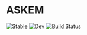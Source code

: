 # ASKEM

[![Stable](https://img.shields.io/badge/docs-stable-blue.svg)](https://AlgebraicJulia.github.io/ASKEM.jl/stable/)
[![Dev](https://img.shields.io/badge/docs-dev-blue.svg)](https://AlgebraicJulia.github.io/ASKEM.jl/dev/)
[![Build Status](https://github.com/AlgebraicJulia/ASKEM.jl/actions/workflows/CI.yml/badge.svg?branch=main)](https://github.com/AlgebraicJulia/ASKEM.jl/actions/workflows/CI.yml?query=branch%3Amain)
